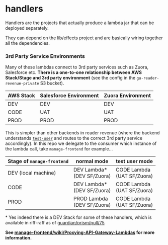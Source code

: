 # handlers

Handlers are the projects that actually produce a lambda jar that can be deployed separately.

They can depend on the lib/effects project and are basically wiring together all the dependencies.


### 3rd Party Service Environments
Many of these lambdas connect to 3rd party services such as Zuora, Salesforce etc. **There is a one-to-one relationship between AWS Stack/Stage and 3rd party environment** (see the config in the `gu-reader-revenue-private` S3 bucket).

| AWS Stack | Salesforce Environment | Zuora Environment |
| --- | --- | --- |
| DEV | DEV | DEV |
| CODE | UAT | UAT |
| PROD | PROD | PROD |

This is simpler than other backends in reader revenue (where the backend understands [`test-user`](https://github.com/guardian/support-frontend/wiki/Test-users) and routes to the correct 3rd party service accordingly). In this repo we delegate to the consumer which instance of the lambda call, take `manage-frontend` for example...

  | Stage of `manage-frontend` | normal mode | test user mode |
  | --- | --- | --- |
  | DEV (local machine) | DEV Lambda*<br>(DEV SF/Zuora) | CODE Lambda<br>(UAT SF/Zuora) |
  | CODE | DEV Lambda*<br>(DEV SF/Zuora) | CODE Lambda<br>(UAT SF/Zuora) |
  | PROD | PROD Lambda<br>(DEV SF/Zuora) | CODE Lambda<br>(UAT SF/Zuora) |

  \* Yes indeed there is a DEV Stack for some of these handlers, which is available in riff-raff as of [guardian/prism/pull/75](https://github.com/guardian/prism/pull/75)
  
**See [manage-frontend/wiki/Proxying-API-Gateway-Lambdas](https://github.com/guardian/manage-frontend/wiki/Proxying-API-Gateway-Lambdas) for more information.**

